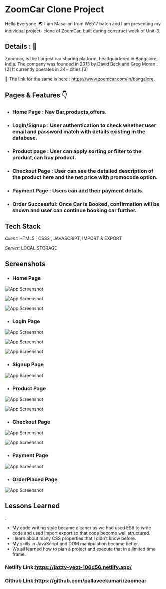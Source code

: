 # ZoomCar Clone Project

Hello Everyone !🌏 I am Masaiian from Web17 batch and I am presenting my individual project- clone of ZoomCar, built during construct week of Unit-3.


## Details : 🔭

Zoomcar, is the Largest car sharing platform, headquartered in Bangalore, India. The company was founded in 2013 by David Back and Greg Moran .[2] It currently operates in 34+ cities.[3]

🚀 The link for the same is here : https://www.zoomcar.com/in/bangalore.

## Pages & Features 👇

 - ### Home Page : Nav Bar,products,offers.
 - ### Login/Signup : User authentication to check whether user email and password match with details existing in the database.
 - ### Product page : User can apply sorting or filter to the product,can buy product.
 - ### Checkout Page : User can see the detailed description of the product here and the net price with promocode option.
 - ### Payment Page : Users can add their payment details.
 - ### Order Successful: Once Car is Booked, confirmation will be shown and user can continue booking car further.
 


## Tech Stack

*Client:* HTML5 , CSS3 , JAVASCRIPT, IMPORT & EXPORT

*Server:* LOCAL STORAGE


## Screenshots
- ### Home Page
![App Screenshot](https://github.com/pallaveekumari/zoomcar/blob/master/IndivisualProject/carphotos/homepage.png?raw=true)

![App Screenshot](https://github.com/pallaveekumari/zoomcar/blob/master/IndivisualProject/carphotos/homepage2.png?raw=true)

![App Screenshot](https://github.com/pallaveekumari/zoomcar/blob/master/IndivisualProject/carphotos/homepage3.png?raw=true)

- ### Login Page
![App Screenshot](https://github.com/pallaveekumari/zoomcar/blob/master/IndivisualProject/carphotos/login.png?raw=true)

![App Screenshot](https://github.com/pallaveekumari/zoomcar/blob/master/IndivisualProject/carphotos/loginwithemail.png?raw=true)

![App Screenshot](https://github.com/pallaveekumari/zoomcar/blob/master/IndivisualProject/carphotos/loginwithmobile.png?raw=true)

- ### Signup Page
![App Screenshot](https://github.com/pallaveekumari/zoomcar/blob/master/IndivisualProject/carphotos/signup.png?raw=true)

- ### Product Page
![App Screenshot](https://github.com/pallaveekumari/zoomcar/blob/master/IndivisualProject/carphotos/productpage.png?raw=true)

![App Screenshot](https://github.com/pallaveekumari/zoomcar/blob/master/IndivisualProject/carphotos/productpagefiltr.png?raw=true)


- ### Checkout Page
![App Screenshot](https://github.com/pallaveekumari/zoomcar/blob/master/IndivisualProject/carphotos/checkout.png?raw=true)

![App Screenshot](https://github.com/pallaveekumari/zoomcar/blob/master/IndivisualProject/carphotos/checkoutalert.png?raw=true)

- ### Payment Page
![App Screenshot](https://github.com/pallaveekumari/zoomcar/blob/master/IndivisualProject/carphotos/payment.png?raw=true)

- ### OrderPlaced Page
![App Screenshot](https://github.com/pallaveekumari/zoomcar/blob/master/IndivisualProject/carphotos/final.png?raw=true)

## Lessons Learned
.
- My code writing style became cleaner as we had used ES6 to write code and used import export so that code become well structured.
- I learn about many CSS properties that I didn't know before.
- My skills in JavaScript and DOM manipulation became better.
- We all learned how to plan a project and execute that in a limited time frame.


### Netlify Link:https://jazzy-yeot-106d56.netlify.app/

### Github Link:https://github.com/pallaveekumari/zoomcar
